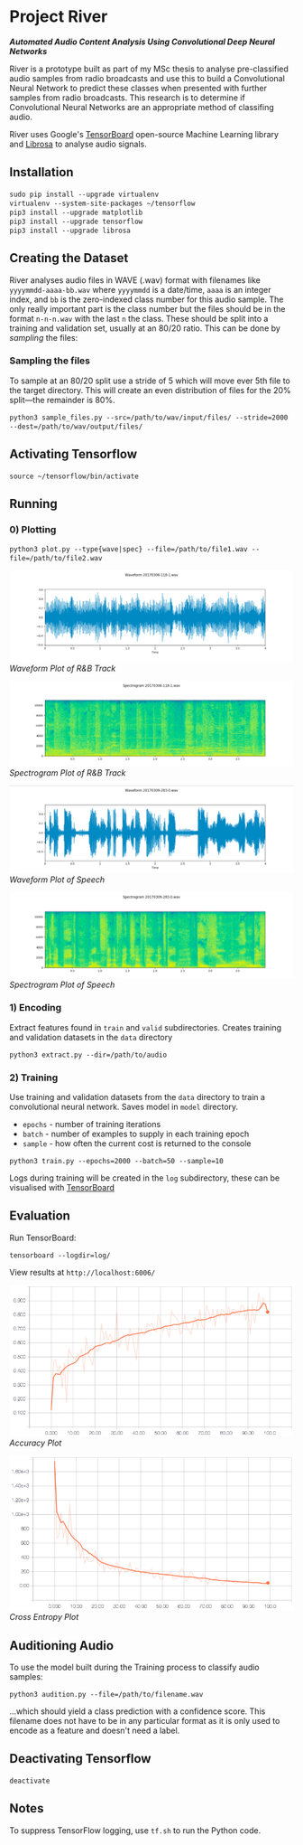 # Project River
**_Automated Audio Content Analysis Using Convolutional Deep Neural Networks_**

River is a prototype built as part of my MSc thesis to analyse pre-classified audio samples from radio broadcasts and use this to build a Convolutional Neural Network to predict these classes when presented with further samples from radio broadcasts. This research is to determine if Convolutional Neural Networks are an appropriate method of classifing audio.

River uses Google's [TensorBoard](https://github.com/tensorflow) open-source Machine Learning library and [Librosa](https://github.com/librosa) to analyse audio signals.

## Installation

```
sudo pip install --upgrade virtualenv
virtualenv --system-site-packages ~/tensorflow
pip3 install --upgrade matplotlib
pip3 install --upgrade tensorflow
pip3 install --upgrade librosa
```

## Creating the Dataset

River analyses audio files in WAVE (.wav) format with filenames like `yyyymmdd-aaaa-bb.wav` where `yyyymmdd` is a date/time, `aaaa` is an integer index, and `bb` is the zero-indexed class number for this audio sample. The only really important part is the class number but the files should be in the format `n-n-n.wav` with the last `n` the class. These should be split into a training and validation set, usually at an 80/20 ratio. This can be done by _sampling_ the files:

### Sampling the files

To sample at an 80/20 split use a stride of 5 which will move ever 5th file to the target directory. This will create an even distribution
of files for the 20% split—the remainder is 80%.
```
python3 sample_files.py --src=/path/to/wav/input/files/ --stride=2000 --dest=/path/to/wav/output/files/
```

## Activating Tensorflow

```
source ~/tensorflow/bin/activate
```

## Running
### 0) Plotting
```
python3 plot.py --type{wave|spec} --file=/path/to/file1.wav --file=/path/to/file2.wav
```
![Waveform Plot of R&B Track](https://github.com/betandr/river/blob/master/images/randb_wave.png)
_Waveform Plot of R&B Track_

![Spectrogram Plot of R&B Track](https://github.com/betandr/river/blob/master/images/randb_spec.png)
_Spectrogram Plot of R&B Track_

![Waveform Plot of Speech](https://github.com/betandr/river/blob/master/images/speech_wave.png)
_Waveform Plot of Speech_

![Spectrogram Plot of Speech](https://github.com/betandr/river/blob/master/images/speech_spec.png)
_Spectrogram Plot of Speech_

### 1) Encoding
Extract features found in `train` and `valid` subdirectories. Creates training and validation datasets in the `data` directory
```
python3 extract.py --dir=/path/to/audio
```

### 2) Training
Use training and validation datasets from the `data` directory to train a convolutional neural network. 
Saves model in `model` directory. 
* `epochs` - number of training iterations
* `batch` - number of examples to supply in each training epoch 
* `sample` - how often the current cost is returned to the console

```
python3 train.py --epochs=2000 --batch=50 --sample=10
```
Logs during training will be created in the `log` subdirectory, these can be visualised with [TensorBoard](https://github.com/tensorflow/tensorflow/blob/master/tensorflow/tensorboard/README.md)

## Evaluation

Run TensorBoard:
```
tensorboard --logdir=log/
```

View results at `http://localhost:6006/`

![Accuracy Plot](https://github.com/betandr/river/blob/master/images/accuracy.png)
_Accuracy Plot_

![Cross Entropy Plot](https://github.com/betandr/river/blob/master/images/cross_entropy.png)
_Cross Entropy Plot_

## Auditioning Audio
To use the model built during the Training process to classify audio samples:
```
python3 audition.py --file=/path/to/filename.wav 
```
...which should yield a class prediction with a confidence score. This filename does not have to be in any particular format as it is only used to encode as a feature and doesn't need a label.

## Deactivating Tensorflow

```
deactivate
```

## Notes

To suppress TensorFlow logging, use `tf.sh` to run the Python code.

